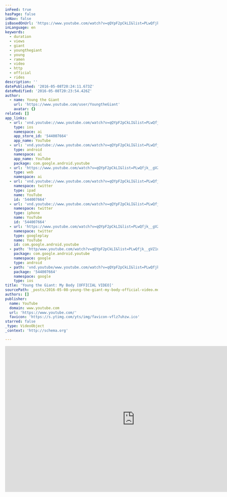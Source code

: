 ```yaml
---
inFeed: true
hasPage: false
inNav: false
isBasedOnUrl: 'https://www.youtube.com/watch?v=qQYpF2pCkLI&list=PLwQfjk__gVZ1uEwMT_yRc0N5NGDwV-4_L&index=69'
inLanguage: en
keywords:
  - duration
  - views
  - giant
  - youngthegiant
  - young
  - ramen
  - video
  - http
  - official
  - rides
description: ''
datePublished: '2016-05-08T20:24:11.673Z'
dateModified: '2016-05-08T20:23:54.426Z'
author:
  - name: Young the Giant
    url: 'https://www.youtube.com/user/YoungtheGiant'
    avatar: {}
related: []
app_links:
  - url: 'vnd.youtube://www.youtube.com/watch?v=qQYpF2pCkLI&list=PLwQfjk__gVZ1uEwMT_yRc0N5NGDwV-4_L&index=69&feature=applinks'
    type: ios
    namespace: ai
    app_store_id: '544007664'
    app_name: YouTube
  - url: 'vnd.youtube://www.youtube.com/watch?v=qQYpF2pCkLI&list=PLwQfjk__gVZ1uEwMT_yRc0N5NGDwV-4_L&index=69&feature=applinks'
    type: android
    namespace: ai
    app_name: YouTube
    package: com.google.android.youtube
  - url: 'https://www.youtube.com/watch?v=qQYpF2pCkLI&list=PLwQfjk__gVZ1uEwMT_yRc0N5NGDwV-4_L&index=69&feature=applinks'
    type: web
    namespace: ai
  - url: 'vnd.youtube://www.youtube.com/watch?v=qQYpF2pCkLI&list=PLwQfjk__gVZ1uEwMT_yRc0N5NGDwV-4_L&index=69&feature=applinks'
    namespace: twitter
    type: ipad
    name: YouTube
    id: '544007664'
  - url: 'vnd.youtube://www.youtube.com/watch?v=qQYpF2pCkLI&list=PLwQfjk__gVZ1uEwMT_yRc0N5NGDwV-4_L&index=69&feature=applinks'
    namespace: twitter
    type: iphone
    name: YouTube
    id: '544007664'
  - url: 'https://www.youtube.com/watch?v=qQYpF2pCkLI&list=PLwQfjk__gVZ1uEwMT_yRc0N5NGDwV-4_L&index=69'
    namespace: twitter
    type: googleplay
    name: YouTube
    id: com.google.android.youtube
  - path: 'http/www.youtube.com/watch?v=qQYpF2pCkLI&list=PLwQfjk__gVZ1uEwMT_yRc0N5NGDwV-4_L&index=69'
    package: com.google.android.youtube
    namespace: google
    type: android
  - path: 'vnd.youtube/www.youtube.com/watch?v=qQYpF2pCkLI&list=PLwQfjk__gVZ1uEwMT_yRc0N5NGDwV-4_L&index=69'
    package: '544007664'
    namespace: google
    type: ios
title: 'Young the Giant: My Body [OFFICIAL VIDEO]'
sourcePath: _posts/2016-05-08-young-the-giant-my-body-official-video.md
authors: []
publisher:
  name: YouTube
  domain: www.youtube.com
  url: 'https://www.youtube.com/'
  favicon: 'https://s.ytimg.com/yts/img/favicon-vflz7uhzw.ico'
starred: false
_type: VideoObject
_context: 'http://schema.org'

---
```

<iframe src="https://cdn.embedly.com/widgets/media.html?src=https%3A%2F%2Fwww.youtube.com%2Fembed%2FqQYpF2pCkLI%3Ffeature%3Doembed&amp;url=https%3A%2F%2Fwww.youtube.com%2Fwatch%3Fv%3DqQYpF2pCkLI%26list%3DPLwQfjk__gVZ1uEwMT_yRc0N5NGDwV-4_L%26index%3D69&amp;image=https%3A%2F%2Fi.ytimg.com%2Fvi%2FqQYpF2pCkLI%2Fhqdefault.jpg&amp;key=b7d04c9b404c499eba89ee7072e1c4f7&amp;type=text%2Fhtml&amp;schema=youtube" width="854" height="480" scrolling="no" frameborder="0" allowfullscreen="" style=""></iframe>